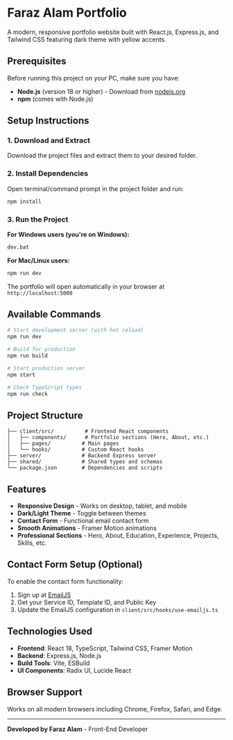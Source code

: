 # Faraz Alam Portfolio

A modern, responsive portfolio website built with React.js, Express.js, and Tailwind CSS featuring dark theme with yellow accents.

## Prerequisites

Before running this project on your PC, make sure you have:

- **Node.js** (version 18 or higher) - Download from [nodejs.org](https://nodejs.org/)
- **npm** (comes with Node.js)

## Setup Instructions

### 1. Download and Extract
Download the project files and extract them to your desired folder.

### 2. Install Dependencies
Open terminal/command prompt in the project folder and run:
```bash
npm install
```

### 3. Run the Project

**For Windows users (you're on Windows):**
```bash
dev.bat
```

**For Mac/Linux users:**
```bash
npm run dev
```

The portfolio will open automatically in your browser at `http://localhost:5000`

## Available Commands

```bash
# Start development server (with hot reload)
npm run dev

# Build for production
npm run build

# Start production server
npm start

# Check TypeScript types
npm run check
```

## Project Structure

```
├── client/src/          # Frontend React components
│   ├── components/      # Portfolio sections (Hero, About, etc.)
│   ├── pages/          # Main pages
│   └── hooks/          # Custom React hooks
├── server/             # Backend Express server
├── shared/             # Shared types and schemas
└── package.json        # Dependencies and scripts
```

## Features

- **Responsive Design** - Works on desktop, tablet, and mobile
- **Dark/Light Theme** - Toggle between themes
- **Contact Form** - Functional email contact form
- **Smooth Animations** - Framer Motion animations
- **Professional Sections** - Hero, About, Education, Experience, Projects, Skills, etc.

## Contact Form Setup (Optional)

To enable the contact form functionality:

1. Sign up at [EmailJS](https://www.emailjs.com/)
2. Get your Service ID, Template ID, and Public Key
3. Update the EmailJS configuration in `client/src/hooks/use-emailjs.ts`

## Technologies Used

- **Frontend**: React 18, TypeScript, Tailwind CSS, Framer Motion
- **Backend**: Express.js, Node.js
- **Build Tools**: Vite, ESBuild
- **UI Components**: Radix UI, Lucide React

## Browser Support

Works on all modern browsers including Chrome, Firefox, Safari, and Edge.

---

**Developed by Faraz Alam** - Front-End Developer